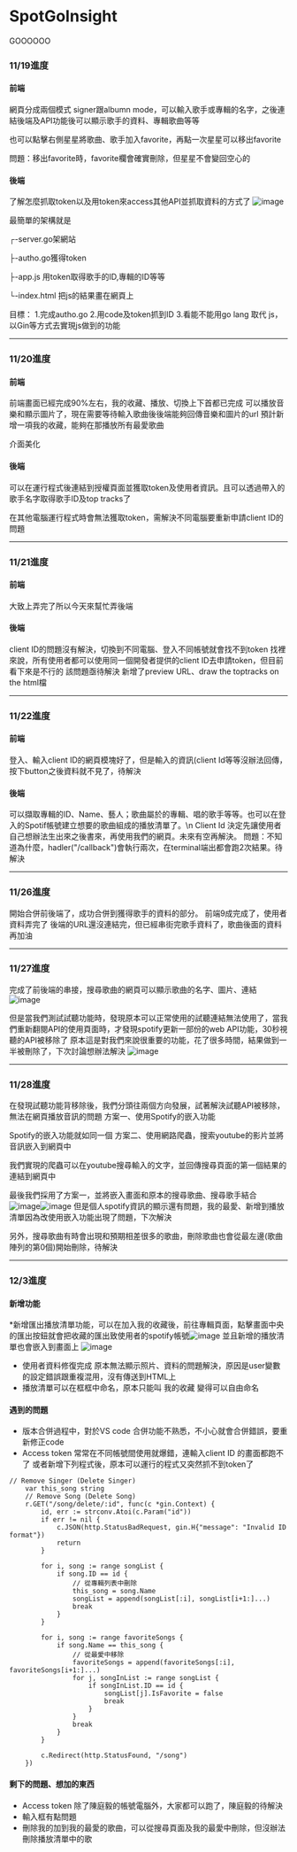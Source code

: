 # SpotGoInsight
GOOOOOO


### 11/19進度
#### 前端
  網頁分成兩個模式 signer跟albumn mode，可以輸入歌手或專輯的名字，之後連結後端及API功能後可以顯示歌手的資料、專輯歌曲等等

  也可以點擊右側星星將歌曲、歌手加入favorite，再點一次星星可以移出favorite

  問題：移出favorite時，favorite欄會確實刪除，但星星不會變回空心的
  

#### 後端
  了解怎麼抓取token以及用token來access其他API並抓取資料的方式了
  ![image](https://github.com/user-attachments/assets/2bb47606-2467-4143-86b6-8dbdaf002f2c)
  
  最簡單的架構就是
  
  ┌-server.go架網站
  
  ├-autho.go獲得token
  
  ├-app.js 用token取得歌手的ID,專輯的ID等等
  
  └-index.html 把js的結果畫在網頁上
  
  目標：
    1.完成autho.go
    2.用code及token抓到ID
    3.看能不能用go lang 取代 js，以Gin等方式去實現js做到的功能

---
### 11/20進度
#### 前端
  前端畫面已經完成90%左右，我的收藏、播放、切換上下首都已完成
  可以播放音樂和顯示圖片了，現在需要等待輸入歌曲後後端能夠回傳音樂和圖片的url
  預計新增一項我的收藏，能夠在那播放所有最愛歌曲
  
  介面美化

#### 後端 
  可以在運行程式後連結到授權頁面並獲取token及使用者資訊。且可以透過帶入的歌手名字取得歌手ID及top tracks了
  
  在其他電腦運行程式時會無法獲取token，需解決不同電腦要重新申請client ID的問題

---
### 11/21進度

#### 前端
   大致上弄完了所以今天來幫忙弄後端
#### 後端
   client ID的問題沒有解決，切換到不同電腦、登入不同帳號就會找不到token
   找裡來說，所有使用者都可以使用同一個開發者提供的client ID去申請token，但目前看下來是不行的
   該問題亟待解決
   新增了preview URL、draw the toptracks on the html檔
   
---
### 11/22進度

#### 前端
登入、輸入client ID的網頁模塊好了，但是輸入的資訊(client Id等等沒辦法回傳，按下button之後資料就不見了，待解決

#### 後端

可以擷取專輯的ID、Name、藝人；歌曲屬於的專輯、唱的歌手等等。也可以在登入的Spotif帳號建立想要的歌曲組成的播放清單了。\n
Client Id 決定先讓使用者自己想辦法生出來之後書來，再使用我們的網頁。未來有空再解決。
問題：不知道為什麼，hadler("/callback")會執行兩次，在terminal端出都會跑2次結果。待解決

---
### 11/26進度

開始合併前後端了，成功合併到獲得歌手的資料的部分。
前端9成完成了，使用者資料弄完了
後端的URL還沒連結完，但已經串街完歌手資料了，歌曲後面的資料再加油

---
### 11/27進度

完成了前後端的串接，搜尋歌曲的網頁可以顯示歌曲的名字、圖片、連結
![image](https://github.com/user-attachments/assets/37fc1c44-9d2d-477c-a9f9-b29ea4439beb)

但是當我們測試試聽功能時，發現原本可以正常使用的試聽連結無法使用了，當我們重新翻閱API的使用頁面時，才發現spotify更新一部份的web API功能，30秒視聽的API被移除了
原本這是對我們來說很重要的功能，花了很多時間，結果做到一半被刪除了，下次討論想辦法解決
![image](https://github.com/user-attachments/assets/03ce3ba3-599f-44c7-af49-19401f10296f)

---

### 11/28進度

在發現試聽功能背移除後，我們分頭往兩個方向發展，試著解決試聽API被移除，無法在網頁播放音訊的問題
方案一、使用Spotify的嵌入功能

Spotify的嵌入功能就如同一個
方案二、使用網路爬蟲，搜索youtube的影片並將音訊嵌入到網頁中


我們實現的爬蟲可以在youtube搜尋輸入的文字，並回傳搜尋頁面的第一個結果的連結到網頁中

最後我們採用了方案一，並將嵌入畫面和原本的搜尋歌曲、搜尋歌手結合
![image](https://github.com/user-attachments/assets/60b2ddbb-d8ab-4205-9e7e-9225ad12ffcf)![image](https://github.com/user-attachments/assets/02cfda69-fad8-4b74-9b13-3adb32d84880)
但是個人spotify資訊的顯示還有問題，我的最愛、新增到播放清單因為改使用嵌入功能出現了問題，下次解決

另外，搜尋歌曲有時會出現和預期相差很多的歌曲，刪除歌曲也會從最左邊(歌曲陣列的第0個)開始刪除，待解決

---
### 12/3進度

#### 新增功能
*新增匯出播放清單功能，可以在加入我的收藏後，前往專輯頁面，點擊畫面中央的匯出按鈕就會把收藏的匯出致使用者的spotify帳號![image](https://github.com/user-attachments/assets/bc0bf171-2999-4400-aeb4-66f9bbe452ea)
並且新增的播放清單也會嵌入到畫面上
![image](https://github.com/user-attachments/assets/c0e6464e-1123-4bc9-8f59-9a23bb6452a3)

* 使用者資料修復完成
  原本無法顯示照片、資料的問題解決，原因是user變數的設定錯誤跟重複混用，沒有傳送到HTML上
* 播放清單可以在框框中命名，原本只能叫 我的收藏 變得可以自由命名
#### 遇到的問題
* 版本合併過程中，對於VS code 合併功能不熟悉，不小心就會合併錯誤，要重新修正code
* Access token 常常在不同帳號間使用就爆錯，連輸入client ID 的畫面都跑不了
 或者新增下列程式後，原本可以運行的程式又突然抓不到token了
```
// Remove Singer (Delete Singer)
	var this_song string
	// Remove Song (Delete Song)
	r.GET("/song/delete/:id", func(c *gin.Context) {
		id, err := strconv.Atoi(c.Param("id"))
		if err != nil {
			c.JSON(http.StatusBadRequest, gin.H{"message": "Invalid ID format"})
			return
		}

		for i, song := range songList {
			if song.ID == id {
				// 從專輯列表中刪除
				this_song = song.Name
				songList = append(songList[:i], songList[i+1:]...)
				break
			}
		}

		for i, song := range favoriteSongs {
			if song.Name == this_song {
				// 從最愛中移除
				favoriteSongs = append(favoriteSongs[:i], favoriteSongs[i+1:]...)
				for j, songInList := range songList {
					if songInList.ID == id {
						songList[j].IsFavorite = false
						break
					}
				}
				break
			}
		}

		c.Redirect(http.StatusFound, "/song")
	})
```

#### 剩下的問題、想加的東西
* Access token
      除了陳庭毅的帳號電腦外，大家都可以跑了，陳庭毅的待解決
* 輸入框有點問題
* 刪除我的加到我的最愛的歌曲，可以從搜尋頁面及我的最愛中刪除，但沒辦法刪除播放清單中的歌

